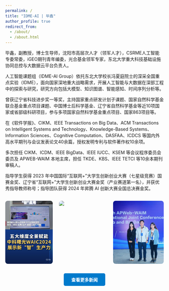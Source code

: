 ```yaml
---
permalink: /
title: "IDME-AI | 毕鑫"
author_profile: true
redirect_from: 
  - /about/
  - /about.html
---
```


毕鑫，副教授，博士生导师，沈阳市高层次人才（领军人才），CSRME人工智能专委常委，iGEO期刊青年编委，光合基金领军专家，东北大学重大科技基础设施协同总控与大数据云平台负责人。

人工智能课题组（IDME-AI Group）依托东北大学校长冯夏庭院士的深采全国重点实验（IDME），面向国家深地重大战略需求，开展人工智能与大数据在深部工程中的探索与研究，研究方向包括大模型、知识图谱、智能感知、时间序列分析等。

曾获辽宁省科技进步奖一等奖，主持国家重点研发计划子课题、国家自然科学基金联合基金重点项目课题、中国博士后科学基金、辽宁省自然科学基金等近10项国家或省部级科研项目，参与多项国家自然科学基金重点项目、国家863项目等。

在《软件学报》、CIKM、IEEE Transactions on Big Data、ACM Transactions on Intelligent Systems and Technology、Knowledge-Based Systems、Information Sciences、Cognitive Computation、DASFAA、ICDCS 等国内外高水平期刊与会议发表论文40余篇，授权发明专利与软件著作权10余项。

多次担任 CIKM、ICDM、IEEE BigData、IEEE IUCC、KSEM 等会议程序委员会委员及 APWEB-WAIM 本地主席，担任 TKDE、KBS、IEEE TETCI 等10余本期刊审稿人。

指导学生获得 2023 年中国国际“互联网+”大学生创新创业大赛（七星级竞赛）国赛金奖、辽宁省“互联网+”大学生创新创业大赛金奖（产业赛道第一名），并获优秀指导教师称号；指导团队获得 2024 年昇腾 AI 创新大赛全国总决赛金奖。

<div style="display: flex; flex-wrap: wrap; justify-content: space-between; gap: 20px; margin-top: 30px;">
  <img src="/images/202407-产品-世界人工智能大会展示.jpg" style="flex: 1 1 30%; max-width: 32%; height: 200px; object-fit: cover; border-radius: 8px;">
  <img src="/images/202407-孙彬弘靳清涵-世界人工智能大会.jpg" style="flex: 1 1 30%; max-width: 32%; height: 200px; object-fit: cover; border-radius: 8px;">
  <img src="/images/202310-降清玲要鑫-APWEB-WAIM2023.jpg" style="flex: 1 1 30%; max-width: 32%; height: 200px; object-fit: cover; border-radius: 8px;">
</div>

<div style="text-align: center; margin-top: 30px;">
  <a href="/news/" style="display: inline-block; padding: 10px 24px; background-color: #007acc; color: white; text-decoration: none; border-radius: 5px; font-weight: bold;">
    查看更多新闻
  </a>
</div>